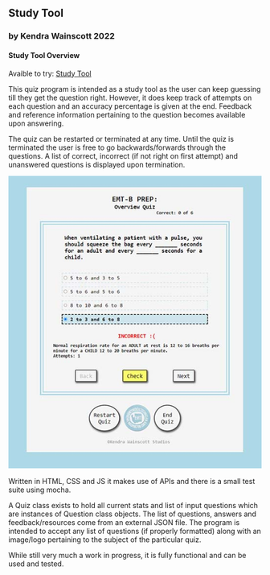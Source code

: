 ## Study Tool

### by Kendra Wainscott 2022

#### Study Tool Overview

Avaible to try: [Study Tool](https://kfwainsc.github.io/study_tool/index.html "hosted and updated through gitpages")

This quiz program is intended as a study tool as the user can keep guessing till they get the question right. However, it does keep track of attempts on each question and an accuracy percentage is given at the end. Feedback and reference information pertaining to the question becomes available upon answering.

The quiz can be restarted or terminated at any time. Until the quiz is terminated the user is free to go backwards/forwards through the questions. A list of correct, incorrect (if not right on first attempt) and unanswered questions is displayed upon termination.

![Screen shot preview of quiz](/study_tool/ScreenshotQuiz.jpg "Quiz Screenshot")

Written in HTML, CSS and JS it makes use of APIs and there is a small test suite using mocha.

A Quiz class exists to hold all current stats and list of input questions which are instances of Question class objects. The list of questions, answers and feedback/resources come from an external JSON file. The program is intended to accept any list of questions (if properly formatted) along with an image/logo pertaining to the subject of the particular quiz.

While still very much a work in progress, it is fully functional and can be used and tested.
